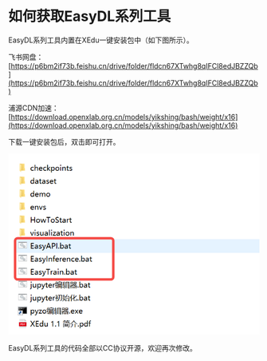 # 如何获取EasyDL系列工具

EasyDL系列工具内置在XEdu一键安装包中（如下图所示）。

飞书网盘：[https://p6bm2if73b.feishu.cn/drive/folder/fldcn67XTwhg8qIFCl8edJBZZQb](https://p6bm2if73b.feishu.cn/drive/folder/fldcn67XTwhg8qIFCl8edJBZZQb)

浦源CDN加速：[https://download.openxlab.org.cn/models/yikshing/bash/weight/x16](https://download.openxlab.org.cn/models/yikshing/bash/weight/x16)

下载一键安装包后，双击即可打开。

![](../images/easydl/easydl.png)


EasyDL系列工具的代码全部以CC协议开源，欢迎再次修改。